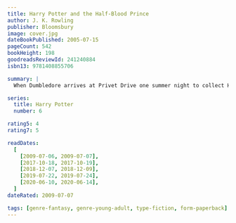 ```yaml
---
title: Harry Potter and the Half-Blood Prince
author: J. K. Rowling
publisher: Bloomsbury
image: cover.jpg
dateBookPublished: 2005-07-15
pageCount: 542
bookHeight: 198
goodreadsReviewId: 241240884
isbn13: 9781408855706

summary: |
  When Dumbledore arrives at Privet Drive one summer night to collect Harry Potter, his wand hand is blackened and shrivelled, but he does not reveal why. Secrets and suspicion are spreading through the wizarding world, and Hogwarts itself is not safe. Harry is convinced that Malfoy bears the Dark Mark: there is a Death Eater amongst them. Harry will need powerful magic and true friends as he explores Voldemort’s darkest secrets, and Dumbledore prepares him to face his destiny.

series:
  title: Harry Potter
  number: 6

rating5: 4
rating7: 5

readDates:
  [
    [2009-07-06, 2009-07-07],
    [2017-10-18, 2017-10-19],
    [2018-12-07, 2018-12-09],
    [2019-07-22, 2019-07-24],
    [2020-06-10, 2020-06-14],
  ]
dateRated: 2009-07-07

tags: [genre-fantasy, genre-young-adult, type-fiction, form-paperback]
---
```


